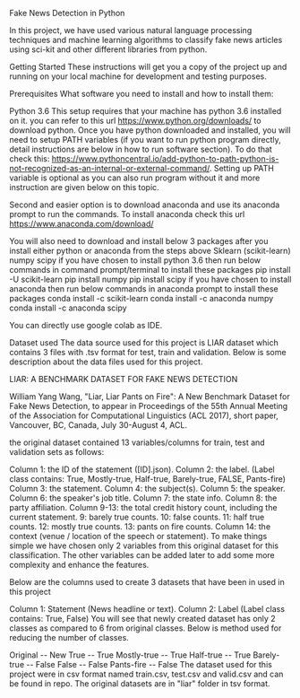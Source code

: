 Fake News Detection in Python

In this project, we have used various natural language processing techniques and machine learning algorithms to classify fake news articles using sci-kit and other different libraries from python.

Getting Started
These instructions will get you a copy of the project up and running on your local machine for development and testing purposes.

Prerequisites
What software you need to install and how to install them:

Python 3.6
This setup requires that your machine has python 3.6 installed on it. you can refer to this url https://www.python.org/downloads/ to download python. Once you have python downloaded and installed, you will need to setup PATH variables (if you want to run python program directly, detail instructions are below in how to run software section). To do that check this: https://www.pythoncentral.io/add-python-to-path-python-is-not-recognized-as-an-internal-or-external-command/.
Setting up PATH variable is optional as you can also run program without it and more instruction are given below on this topic.

Second and easier option is to download anaconda and use its anaconda prompt to run the commands. To install anaconda check this url https://www.anaconda.com/download/

You will also need to download and install below 3 packages after you install either python or anaconda from the steps above
Sklearn (scikit-learn)
numpy
scipy
if you have chosen to install python 3.6 then run below commands in command prompt/terminal to install these packages
pip install -U scikit-learn
pip install numpy
pip install scipy
if you have chosen to install anaconda then run below commands in anaconda prompt to install these packages
conda install -c scikit-learn
conda install -c anaconda numpy
conda install -c anaconda scipy

You can directly use google colab as IDE.

Dataset used
The data source used for this project is LIAR dataset which contains 3 files with .tsv format for test, train and validation. Below is some description about the data files used for this project.

LIAR: A BENCHMARK DATASET FOR FAKE NEWS DETECTION

William Yang Wang, "Liar, Liar Pants on Fire": A New Benchmark Dataset for Fake News Detection, to appear in Proceedings of the 55th Annual Meeting of the Association for Computational Linguistics (ACL 2017), short paper, Vancouver, BC, Canada, July 30-August 4, ACL.

the original dataset contained 13 variables/columns for train, test and validation sets as follows:

Column 1: the ID of the statement ([ID].json).
Column 2: the label. (Label class contains: True, Mostly-true, Half-true, Barely-true, FALSE, Pants-fire)
Column 3: the statement.
Column 4: the subject(s).
Column 5: the speaker.
Column 6: the speaker's job title.
Column 7: the state info.
Column 8: the party affiliation.
Column 9-13: the total credit history count, including the current statement.
9: barely true counts.
10: false counts.
11: half true counts.
12: mostly true counts.
13: pants on fire counts.
Column 14: the context (venue / location of the speech or statement).
To make things simple we have chosen only 2 variables from this original dataset for this classification. The other variables can be added later to add some more complexity and enhance the features.

Below are the columns used to create 3 datasets that have been in used in this project

Column 1: Statement (News headline or text).
Column 2: Label (Label class contains: True, False)
You will see that newly created dataset has only 2 classes as compared to 6 from original classes. Below is method used for reducing the number of classes.

Original -- New
True -- True
Mostly-true -- True
Half-true -- True
Barely-true -- False
False -- False
Pants-fire -- False
The dataset used for this project were in csv format named train.csv, test.csv and valid.csv and can be found in repo. The original datasets are in "liar" folder in tsv format.

